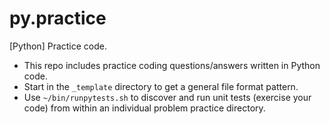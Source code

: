 # py.practice

[Python] Practice code.

*   This repo includes practice coding questions/answers written in Python code.
*   Start in the `_template` directory to get a general file format pattern.
*   Use `~/bin/runpytests.sh` to discover and run unit tests (exercise your
    code) from within an individual problem practice directory.
